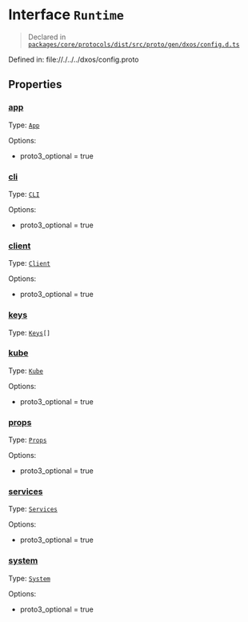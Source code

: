 # Interface `Runtime`
> Declared in [`packages/core/protocols/dist/src/proto/gen/dxos/config.d.ts`]()

Defined in:
   file://./../../dxos/config.proto
## Properties
### [app]()
Type: <code>[App](/api/@dxos/config/interfaces/App)</code>

Options:
  - proto3_optional = true
### [cli]()
Type: <code>[CLI](/api/@dxos/config/interfaces/CLI)</code>

Options:
  - proto3_optional = true
### [client]()
Type: <code>[Client](/api/@dxos/config/interfaces/Client)</code>

Options:
  - proto3_optional = true
### [keys]()
Type: <code>[Keys](/api/@dxos/config/interfaces/Keys)[]</code>
### [kube]()
Type: <code>[Kube](/api/@dxos/config/interfaces/Kube)</code>

Options:
  - proto3_optional = true
### [props]()
Type: <code>[Props](/api/@dxos/config/interfaces/Props)</code>

Options:
  - proto3_optional = true
### [services]()
Type: <code>[Services](/api/@dxos/config/interfaces/Services)</code>

Options:
  - proto3_optional = true
### [system]()
Type: <code>[System](/api/@dxos/config/interfaces/System)</code>

Options:
  - proto3_optional = true